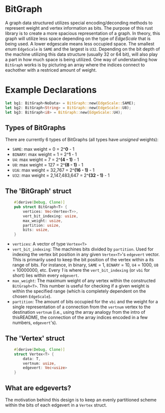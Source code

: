 # BitGraph
A graph data structured utilizes special encoding/deconding methods to represent weight and vertex information as bits. The purpose of this rust library is to create a more spacious representation of a graph. In theory, this graph will utilize less space depending on the type of _EdgeScale_ that is being used. A lower edgescale means less occupied space. The smallest _enum_ `EdgeScale` is `SAME` and the largest is `U32`. Depending on the bit depth of the machine utilizing this data structure (usually 32 or 64 bit), will also play a part in how much space is being utilized. One way of understanding how `BitGraph` works is by picturing an array where the indices connect to eachother with a restriced amount of weight.      
# Example Declarations
````rust
let bg1: BitGraph<NoData> = BitGraph::new(EdgeScale::SAME);
let bg2: BitGraph<String> = BitGraph::new(EdgeScale::U8);
let bg3: BitGraph<i8> = BitGraph::new(EdgeScale::U4);
```` 
## Types of BitGraphs
There are currently 6 types of BitGraphs (all types have _unsigned_ weights):
* `SAME`: max weight = 0 = 2^__0__ - 1
* `BINARY`: max weight = 1 = 2^__1__ - 1
* `U4`: max weight = 7 = 2^__(4 - 1)__ - 1
* `U8`: max weight = 127 = 2^__(8 - 1)__ - 1
* `U16`: max weight = 32,767 = 2^__(16 - 1)__ - 1 
* `U32`: max weight = 2,147,483,647 = 2^__(32 - 1)__ - 1

## The 'BitGraph' struct
````rust
    #[derive(Debug, Clone)]
    pub struct BitGraph<T> {
        vertices: Vec<Vertex<T>>,
        vert_bit_indexing: usize,
        max_weight: usize,
        partition: usize, 
        bits: usize, 
    }
````
* `vertices`: A vector of type `Vertex<T>`
* `vert_bit_indexing`: The machines bits divided by `partition`. Used for indexing the vertex bit position in any given `Vertex<T>`'s `edgevert` vector. This is primarily used to keep the bit position of the vertex within a its range of bits. For instance, in binary, `SAME` = 1, `BINARY` = 10, `U4` = 1000, `U8` = 10000000, etc. Every _1_ is where the `vert_bit_indexing` (or `vbi` for short) lies within every `edgevert`. 
* `max_weight`: The maximum weight of any vertex within the constructed `BitGraph<T>`. This number is useful for checking if a given weight is within the specified range (which is completely dependent on the chosen `EdgeScale`).
* `partition`: The amount of bits occupied for the `vbi` and the weight for a single representation of a connection from the `vertnum` vertex to the destination `vertnum` (i.e., using the array analogy from the intro of thisREADME, the connection of the array indices encoded in a few numbers, `edgevert`'s).
## The 'Vertex' struct
````rust
    #[derive(Debug, Clone)]
    struct Vertex<T> {
        data: T,
        vertnum: usize,
        edgevert: Vec<usize>
    }
````
## What are edgeverts?

The motivation behind this design is to keep an evenly partitioned scheme within the bits of each edgevert in a `Vertex` struct.

